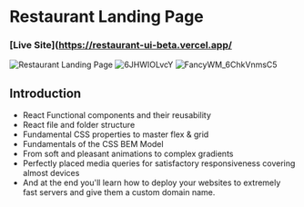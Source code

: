 # Restaurant Landing Page

### [Live Site](https://restaurant-ui-beta.vercel.app/

![Restaurant Landing Page](https://i.ibb.co/5jxBKpw/image.png)
![6JHWIOLvcY](https://github.com/shouravrahman/restaurant_ui/assets/73746355/b6ebdbf4-4d99-40ec-a6af-4732e87fe5fb)
![FancyWM_6ChkVnmsC5](https://github.com/shouravrahman/restaurant_ui/assets/73746355/73c8a810-2c05-4caa-a10f-4299d87fbdca)


## Introduction

- React Functional components and their reusability
- React file and folder structure
- Fundamental CSS properties to master flex & grid
- Fundamentals of the CSS BEM Model
- From soft and pleasant animations to complex gradients
- Perfectly placed media queries for satisfactory responsiveness covering almost devices
- And at the end you'll learn how to deploy your websites to extremely fast servers and give them a custom domain name.
